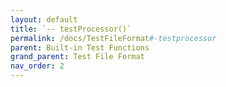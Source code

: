 ```yaml
---
layout: default
title: `-- testProcessor()`
permalink: /docs/TestFileFormat#-testprocessor
parent: Built-in Test Functions
grand_parent: Test File Format
nav_order: 2
---
```

